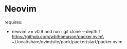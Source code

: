# Neovim
requires: 

- neovim >= v0.9 and run : 
git clone --depth 1 https://github.com/wbthomason/packer.nvim\ ~/.local/share/nvim/site/pack/packer/start/packer.nvim


